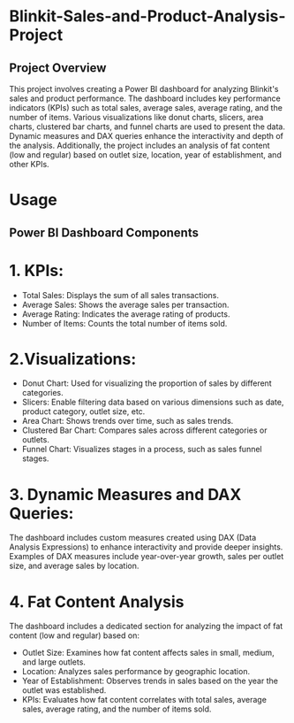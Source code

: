 # Blinkit-Sales-and-Product-Analysis-Project

## Project Overview

This project involves creating a Power BI dashboard for analyzing Blinkit's sales and product performance. The dashboard includes key performance indicators (KPIs) such as total sales, average sales, average rating, and the number of items. Various visualizations like donut charts, slicers, area charts, clustered bar charts, and funnel charts are used to present the data. Dynamic measures and DAX queries enhance the interactivity and depth of the analysis. Additionally, the project includes an analysis of fat content (low and regular) based on outlet size, location, year of establishment, and other KPIs.

# Usage
## Power BI Dashboard Components
# 1. KPIs:

* Total Sales: Displays the sum of all sales transactions.
* Average Sales: Shows the average sales per transaction.
* Average Rating: Indicates the average rating of products.
* Number of Items: Counts the total number of items sold.

# 2.Visualizations:

* Donut Chart: Used for visualizing the proportion of sales by different categories.
* Slicers: Enable filtering data based on various dimensions such as date, product category, outlet size, etc.
* Area Chart: Shows trends over time, such as sales trends.
* Clustered Bar Chart: Compares sales across different categories or outlets.
* Funnel Chart: Visualizes stages in a process, such as sales funnel stages.

# 3. Dynamic Measures and DAX Queries:

The dashboard includes custom measures created using DAX (Data Analysis Expressions) to enhance interactivity and provide deeper insights.
Examples of DAX measures include year-over-year growth, sales per outlet size, and average sales by location.

# 4. Fat Content Analysis
The dashboard includes a dedicated section for analyzing the impact of fat content (low and regular) based on:

* Outlet Size: Examines how fat content affects sales in small, medium, and large outlets.
* Location: Analyzes sales performance by geographic location.
* Year of Establishment: Observes trends in sales based on the year the outlet was established.
* KPIs: Evaluates how fat content correlates with total sales, average sales, average rating, and the number of items sold.
